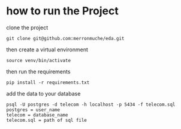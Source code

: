 

# how to run the Project

clone the project 
```
git clone git@github.com:merronmuche/eda.git
```
then create a virtual environment
```virtualenv venv
source venv/bin/activate
```
then run the requirements

```
pip install -r requirements.txt
```
add the data to your database

```
psql -U postgres -d telecom -h localhost -p 5434 -f telecom.sql
postgres = user_name
telecom = database_name
telecom.sql = path of sql file
```